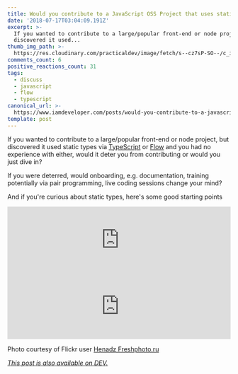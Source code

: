 ```yaml
---
title: Would you contribute to a JavaScript OSS Project that uses static types?
date: '2018-07-17T03:04:09.191Z'
excerpt: >-
  If you wanted to contribute to a large/popular front-end or node project, but
  discovered it used...
thumb_img_path: >-
  https://res.cloudinary.com/practicaldev/image/fetch/s--cz7sP-SO--/c_imagga_scale,f_auto,fl_progressive,h_420,q_auto,w_1000/https://thepracticaldev.s3.amazonaws.com/i/7w2tskezj69c2phjkt6i.jpg
comments_count: 6
positive_reactions_count: 31
tags:
  - discuss
  - javascript
  - flow
  - typescript
canonical_url: >-
  https://www.iamdeveloper.com/posts/would-you-contribute-to-a-javascript-oss-project-that-uses-static-types-195p/
template: post
---
```


If you wanted to contribute to a large/popular front-end or node project, but discovered it used static types via [TypeScript](http://typescriptlang.org) or [Flow](https://flow.org) and you had no experience with either, would it deter you from contributing or would you just dive in?

If you were deterred, would onboarding, e.g. documentation, training potentially via pair programming, live coding sessions change your mind?

And if you're curious about static types, here's some good starting points

<iframe class="liquidTag" src="https://dev.to/embed/link?args=https%3A%2F%2Fdev.to%2Fiampeekay%2Fwhy-use-static-types-in-javascript-part-1" style="border: 0; width: 100%;"></iframe>

<iframe class="liquidTag" src="https://dev.to/embed/link?args=https%3A%2F%2Fdev.to%2Fnickytonline%2Fwhy-you-might-want-to-consider-using-typescript-6j3" style="border: 0; width: 100%;"></iframe>

Photo courtesy of Flickr user [Henadz Freshphoto.ru](https://www.flickr.com/photos/fresh_photo/3479598520/in/photolist-6itRpW-nfXssr-V1B6h2-6N7KDy-e6Bzw1-UVpCa9-7DTxnq-bjQkyj-9aN8Yp-25tVC2F-dmK3VA-27W3R8G-6nB9e7-fi4tuv-982WYa-Q6gGQ-7vdFmV-4CzMUA-ccPmJU-U4e3YL-9DTVA4-QkvfB-TcwvDu-7ec2pJ-9VuXQm-57Dz8o-i2hk7-J8C8mB-f2t5gC-ak9uUE-4Sf5QG-cVUGCq-beHCfK-6VGj5T-fd6Gv8-2pihGv-CQgX9a-VtQ1VN-FqCdw-DT6UK-7TocUq-s6bmhb-fx8CC1-dQjSEy-roiN1c-HWRP76-YYwcUY-2WMAg9-4o9XLu-23Ddb39)

_[This post is also available on DEV.](https://dev.to/nickytonline/would-you-contribute-to-a-javascript-oss-project-that-uses-static-types-195p)_

<script>
const parent = document.getElementsByTagName('head')[0];
const script = document.createElement('script');
script.type = 'text/javascript';
script.src = 'https://cdnjs.cloudflare.com/ajax/libs/iframe-resizer/4.1.1/iframeResizer.min.js';
script.charset = 'utf-8';
script.onload = function() {
    window.iFrameResize({}, '.liquidTag');
};
parent.appendChild(script);
</script>
